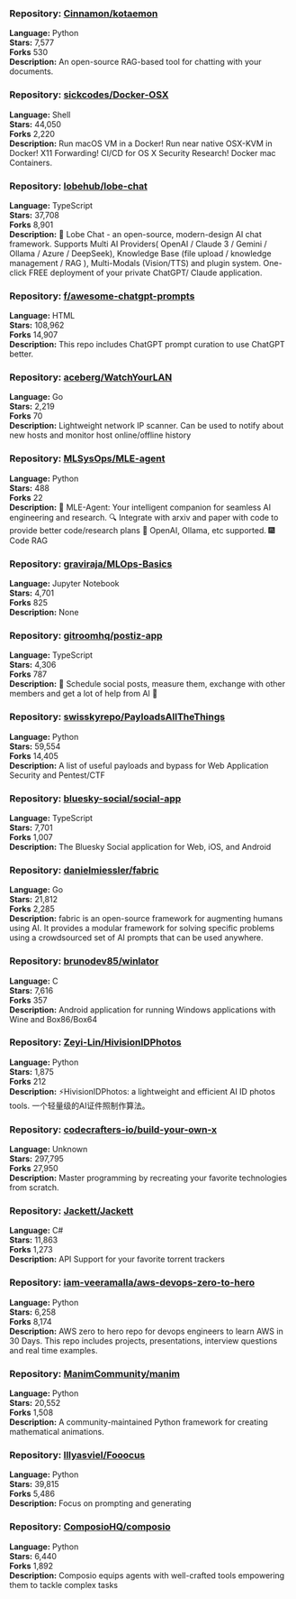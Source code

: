 ### **Repository:** [Cinnamon/kotaemon](https://github.com/Cinnamon/kotaemon)  

**Language:** Python  
**Stars:** 7,577  
**Forks** 530  
**Description:** An open-source RAG-based tool for chatting with your documents.  

### **Repository:** [sickcodes/Docker-OSX](https://github.com/sickcodes/Docker-OSX)  

**Language:** Shell  
**Stars:** 44,050  
**Forks** 2,220  
**Description:** Run macOS VM in a Docker! Run near native OSX-KVM in Docker! X11 Forwarding! CI/CD for OS X Security Research! Docker mac Containers.  

### **Repository:** [lobehub/lobe-chat](https://github.com/lobehub/lobe-chat)  

**Language:** TypeScript  
**Stars:** 37,708  
**Forks** 8,901  
**Description:** 🤯 Lobe Chat - an open-source, modern-design AI chat framework. Supports Multi AI Providers( OpenAI / Claude 3 / Gemini / Ollama / Azure / DeepSeek), Knowledge Base (file upload / knowledge management / RAG ), Multi-Modals (Vision/TTS) and plugin system. One-click FREE deployment of your private ChatGPT/ Claude application.  

### **Repository:** [f/awesome-chatgpt-prompts](https://github.com/f/awesome-chatgpt-prompts)  

**Language:** HTML  
**Stars:** 108,962  
**Forks** 14,907  
**Description:** This repo includes ChatGPT prompt curation to use ChatGPT better.  

### **Repository:** [aceberg/WatchYourLAN](https://github.com/aceberg/WatchYourLAN)  

**Language:** Go  
**Stars:** 2,219  
**Forks** 70  
**Description:** Lightweight network IP scanner. Can be used to notify about new hosts and monitor host online/offline history  

### **Repository:** [MLSysOps/MLE-agent](https://github.com/MLSysOps/MLE-agent)  

**Language:** Python  
**Stars:** 488  
**Forks** 22  
**Description:** 🤖 MLE-Agent: Your intelligent companion for seamless AI engineering and research. 🔍 Integrate with arxiv and paper with code to provide better code/research plans 🧰 OpenAI, Ollama, etc supported. 🎆 Code RAG  

### **Repository:** [graviraja/MLOps-Basics](https://github.com/graviraja/MLOps-Basics)  

**Language:** Jupyter Notebook  
**Stars:** 4,701  
**Forks** 825  
**Description:** None  

### **Repository:** [gitroomhq/postiz-app](https://github.com/gitroomhq/postiz-app)  

**Language:** TypeScript  
**Stars:** 4,306  
**Forks** 787  
**Description:** 📨 Schedule social posts, measure them, exchange with other members and get a lot of help from AI 🚀  

### **Repository:** [swisskyrepo/PayloadsAllTheThings](https://github.com/swisskyrepo/PayloadsAllTheThings)  

**Language:** Python  
**Stars:** 59,554  
**Forks** 14,405  
**Description:** A list of useful payloads and bypass for Web Application Security and Pentest/CTF  

### **Repository:** [bluesky-social/social-app](https://github.com/bluesky-social/social-app)  

**Language:** TypeScript  
**Stars:** 7,701  
**Forks** 1,007  
**Description:** The Bluesky Social application for Web, iOS, and Android  

### **Repository:** [danielmiessler/fabric](https://github.com/danielmiessler/fabric)  

**Language:** Go  
**Stars:** 21,812  
**Forks** 2,285  
**Description:** fabric is an open-source framework for augmenting humans using AI. It provides a modular framework for solving specific problems using a crowdsourced set of AI prompts that can be used anywhere.  

### **Repository:** [brunodev85/winlator](https://github.com/brunodev85/winlator)  

**Language:** C  
**Stars:** 7,616  
**Forks** 357  
**Description:** Android application for running Windows applications with Wine and Box86/Box64  

### **Repository:** [Zeyi-Lin/HivisionIDPhotos](https://github.com/Zeyi-Lin/HivisionIDPhotos)  

**Language:** Python  
**Stars:** 1,875  
**Forks** 212  
**Description:** ⚡️HivisionIDPhotos: a lightweight and efficient AI ID photos tools. 一个轻量级的AI证件照制作算法。  

### **Repository:** [codecrafters-io/build-your-own-x](https://github.com/codecrafters-io/build-your-own-x)  

**Language:** Unknown  
**Stars:** 297,795  
**Forks** 27,950  
**Description:** Master programming by recreating your favorite technologies from scratch.  

### **Repository:** [Jackett/Jackett](https://github.com/Jackett/Jackett)  

**Language:** C#  
**Stars:** 11,863  
**Forks** 1,273  
**Description:** API Support for your favorite torrent trackers  

### **Repository:** [iam-veeramalla/aws-devops-zero-to-hero](https://github.com/iam-veeramalla/aws-devops-zero-to-hero)  

**Language:** Python  
**Stars:** 6,258  
**Forks** 8,174  
**Description:** AWS zero to hero repo for devops engineers to learn AWS in 30 Days. This repo includes projects, presentations, interview questions and real time examples.  

### **Repository:** [ManimCommunity/manim](https://github.com/ManimCommunity/manim)  

**Language:** Python  
**Stars:** 20,552  
**Forks** 1,508  
**Description:** A community-maintained Python framework for creating mathematical animations.  

### **Repository:** [lllyasviel/Fooocus](https://github.com/lllyasviel/Fooocus)  

**Language:** Python  
**Stars:** 39,815  
**Forks** 5,486  
**Description:** Focus on prompting and generating  

### **Repository:** [ComposioHQ/composio](https://github.com/ComposioHQ/composio)  

**Language:** Python  
**Stars:** 6,440  
**Forks** 1,892  
**Description:** Composio equips agents with well-crafted tools empowering them to tackle complex tasks  

